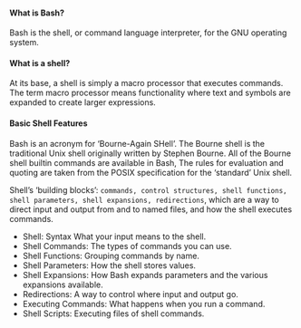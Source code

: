 ####  What is Bash?
Bash is the shell, or command language interpreter, for the GNU operating system.
####  What is a shell?
At its base, a shell is simply a macro processor that executes commands. The term macro processor means functionality where text and symbols are expanded to create larger expressions.
#### Basic Shell Features
Bash is an acronym for ‘Bourne-Again SHell’. The Bourne shell is the traditional Unix shell originally written by Stephen Bourne. All of the Bourne shell builtin commands are available in Bash, The rules for evaluation and quoting are taken from the POSIX specification for the ‘standard’ Unix shell.

Shell’s ‘building blocks’: `commands, control structures, shell functions, shell parameters, shell expansions, redirections`, which are a way to direct input and output from and to named files, and how the shell executes commands.

- Shell: Syntax What your input means to the shell.
- Shell Commands: The types of commands you can use.
- Shell Functions: Grouping commands by name.
- Shell Parameters: How the shell stores values.
- Shell Expansions: How Bash expands parameters and the various expansions available.
- Redirections: A way to control where input and output go.
- Executing Commands: What happens when you run a command.
- Shell Scripts: Executing files of shell commands.
